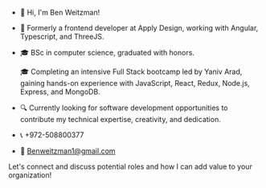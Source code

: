 - 👋 Hi, I'm Ben Weitzman!

- 💼 Formerly a frontend developer at Apply Design, working with Angular, Typescript, and ThreeJS.

- 🎓 BSc in computer science, graduated with honors.

  🎓 Completing an intensive Full Stack bootcamp led by Yaniv Arad, gaining hands-on experience with JavaScript, React, Redux, Node.js, Express, and MongoDB.

- 🔍 Currently looking for software development opportunities to contribute my technical expertise, creativity, and dedication.

- 📞 +972-508800377
- 📧 Benweitzman1@gmail.com

Let's connect and discuss potential roles and how I can add value to your organization!

<!---
Benweitzman1/Benweitzman1 is a ✨special✨ repository because its `README.md` (this file) appears on your GitHub profile.
You can click the Preview link to take a look at your changes.
--->
